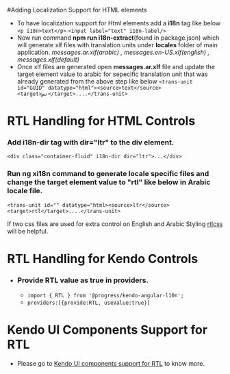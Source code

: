 #Adding Localization Support for HTML elements
- To have localization support for Html elements add a **i18n** tag like below
`<p i18n>text</p>`
`<input label="text" i18n-label/>`
- Now run command **npm run i18n-extract**(found in package.json) which will generate xlf files with translation units under **locales** folder of main application.
_messages.ar.xlf(arabic) , messages.en-US.xlf(english) , messages.xlf(default)_
- Once xlf files are generated open **messages.ar.xlf** file and update the target element value to arabic for sepecific translation unit that was already generated from the above step like below
`<trans-unit id="GUID" datatype="html"><source>text</source><target>نص</target>....</trans-unit>`



# RTL Handling for HTML Controls
### Add **i18n-dir** tag with **dir="ltr"** to the div element.
`<div class="container-fluid" i18n-dir dir="ltr">...</div>`
### Run **ng xi18n** command to generate locale specific files and change the target element value to "rtl" like below in Arabic locale file.
`<trans-unit id="" datatype="html><source>ltr</source><target>rtl</target>....</trans-unit>`

If two css files are used for extra control on English and Arabic Styling [rtlcss](https://rtlcss.com/) will be helpful.
# RTL Handling for Kendo Controls
- ### Provide RTL value as true in providers.
  - `import { RTL } from '@progress/kendo-angular-l10n';`
  - `providers:[{provide:RTL, useValue:true}]`
# Kendo UI Components Support for RTL
- Please go to [Kendo UI components support for RTL](https://www.telerik.com/kendo-angular-ui/components/globalization/globalization-support/) to know more.